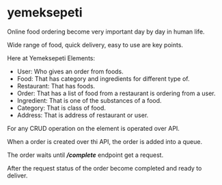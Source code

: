 # yemeksepeti

Online food ordering become very important day by day in human life.

Wide range of food, quick delivery, easy to use are key points.

Here at Yemeksepeti Elements:
- User: Who gives an order from foods.
- Food: That has category and ingredients for different type of.
- Restaurant: That has foods.
- Order: That has a list of food from a restaurant is ordering from a user.
- Ingredient: That is one of the substances of a food.
- Category: That is class of food.
- Address: That is address of restaurant or user.



For any CRUD operation on the element is operated over API.

When a order is created over thi API, the order is added into a queue.

The order waits until ***/complete*** endpoint get a request.

After the request status of the order become completed and ready to deliver.

